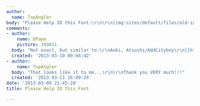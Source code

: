 ```yaml
---
author:
  name: TopAngler
body: "Please Help ID this Font:\r\n\r\n[img:sites/default/files/old-images/EPIC-font2_6407.jpg]"
comments:
- author:
    name: DPape
    picture: 109811
  body: "Not exact, but similar to:\r\nAoki, Atsushi/AddCityboy\r\n[[http://www.dafont.com/add.d29]][img:sites/default/files/old-images/epic1_5924.jpg]"
  created: '2013-03-10 00:04:42'
- author:
    name: TopAngler
  body: "That looks like it to me...\r\n\r\nThank you VERY much!!!"
  created: '2013-03-11 16:09:24'
date: '2013-03-09 21:45:28'
title: Please Help ID this Font

---
```

